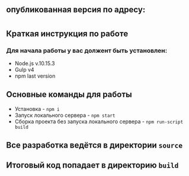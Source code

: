 ## опубликованная версия по адресу:
# 
## Краткая инструкция по работе
### Для начала работы у вас должент быть установлен:
* Node.js v.10.15.3
* Gulp v4
* npm last version
## Основные команды для работы
* Установка - `npm i`
* Запуск локального сервера - `npm start`
* Сборка проекта без запуска локального сервера - `npm run-script build`

## Все разработка ведётся в директории `source`
## Итоговый код попадает в директорию `build`

